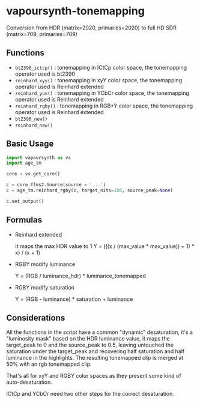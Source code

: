 # vapoursynth-tonemapping

Conversion from HDR (matrix=2020, primaries=2020) to full HD SDR (matrix=709, primaries=709)

## Functions
- `bt2390_ictcp()` : tonemapping in ICtCp color space, the tonemapping operator used is bt2390
- `reinhard_xyy()` : tonemapping in xyY color space, the tonemapping operator used is Reinhard extended
- `reinhard_yuv()` : tonemapping in YCbCr color space, the tonemapping operator used is Reinhard extended
- `reinhard_rgby()` : tonemapping in RGB+Y color space, the tonemapping operator used is Reinhard extended
- `bt2390_new()`
- `reinhard_new()`

## Basic Usage

```python
import vapoursynth as vs
import age_tm

core = vs.get_core()

c = core.ffms2.Source(source = '...')
c = age_tm.reinhard_rgby(c, target_nits=100, source_peak=None)

c.set_output()
```

## Formulas

- Reinhard extended

  It maps the max HDR value to 1
  Y = (((x / (max_value * max_value)) + 1) * x) / (x + 1)

- RGBY modify luminance

  Y = (RGB / luminance_hdr) * luminance_tonemapped

- RGBY modify saturation

  Y = (RGB - luminance) * saturation + luminance

## Considerations

All the functions in the script have a common "dynamic" desaturation, it's a "luminosity mask" based on the HDR luminance value, it maps the target_peak to 0 and the source_peak to 0.5, leaving untouched the saturation under the target_peak and recovering half saturation and half luminance in the highlights. The resulting tonemapped clip is merged at 50% with an rgb tonemapped clip.

That's all for xyY  and RGBY color spaces as they present some kind of auto-desaturation.

ICtCp and YCbCr need two other steps  for the correct desaturation.
